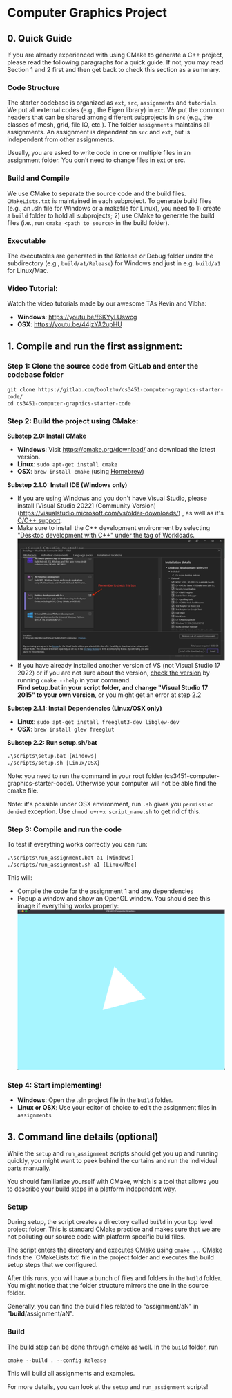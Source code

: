 # Computer Graphics Project

## 0. Quick Guide

If you are already experienced with using CMake to generate a C++ project, please read the following paragraphs for a quick guide. If not, you may read Section 1 and 2 first and then get back to check this section as a summary.

### Code Structure

The starter codebase is organized as `ext`, `src`, `assignments` and `tutorials`. We put all external codes (e.g., the Eigen library) in `ext`. We put the common headers that can be shared among different subprojects in `src` (e.g., the classes of mesh, grid, file IO, etc.). The folder `assignments` maintains all assignments. An assignment is dependent on `src` and `ext`, but is independent from other assignments.

Usually, you are asked to write code in one or multiple files in an assignment folder. You don’t need to change files in ext or src.

### Build and Compile

We use CMake to separate the source code and the build files. `CMakeLists.txt` is maintained in each subproject. 
To generate build files (e.g., an .sln file for Windows or a makefile for Linux), you need to 1) create a `build` folder to hold all subprojects; 
2) use CMake to generate the build files (i.e., run `cmake <path to source>` in the build folder).

### Executable

The executables are generated in the Release or Debug folder under the subdirectory (e.g., `build/a1/Release`) for Windows and just in e.g. `build/a1` for Linux/Mac.

### Video Tutorial:
Watch the video tutorials made by our awesome TAs Kevin and Vibha:
- **Windows**: https://youtu.be/f6KYyLUswcg
- **OSX**: https://youtu.be/44jzYA2upHU

## 1. Compile and run the first assignment:

### Step 1: Clone the source code from GitLab and enter the codebase folder

    git clone https://gitlab.com/boolzhu/cs3451-computer-graphics-starter-code/
    cd cs3451-computer-graphics-starter-code

### Step 2: Build the project using CMake:

**Substep 2.0: Install CMake**

- **Windows**: Visit https://cmake.org/download/ and download the latest version.  
- **Linux**: `sudo apt-get install cmake`
- **OSX**: `brew install cmake` (using [Homebrew](https://brew.sh/))

**Substep 2.1.0: Install IDE (Windows only)**
  - If you are using Windows and you don't have Visual Studio, please install [Visual Studio 2022] (Community Version) (https://visualstudio.microsoft.com/vs/older-downloads/) , as well as it's [C/C++ support](https://docs.microsoft.com/en-us/cpp/build/vscpp-step-0-installation?view=msvc-150). 
  - Make sure to install the C++ development environment by selecting "Desktop development with C++" under the tag of Workloads. ![C++](misc/vs.JPG) 
  - If you have already installed another version of VS (not Visual Studio 17 2022) or if you are not sure about the version, [check the version](https://stackoverflow.com/questions/33917454/cmake-how-to-specify-the-version-of-visual-c-to-work-with) by running 
  ` cmake --help `
  in your command.   
  **Find setup.bat in your script folder, and change "Visual Studio 17 2015" to your own version**, or you might get an error at step 2.2

**Substep 2.1.1: Install Dependencies (Linux/OSX only)**
- **Linux**: `sudo apt-get install freeglut3-dev libglew-dev`
- **OSX**: `brew install glew freeglut`


  
**Substep 2.2: Run setup.sh/bat**

    .\scripts\setup.bat [Windows]
    ./scripts/setup.sh [Linux/OSX]

Note: you need to run the command in your root folder (cs3451-computer-graphics-starter-code). Otherwise your computer will not be able find the cmake file.  

Note: it's possible under OSX environment, run `.sh` gives you `permission denied` exception. Use `chmod u+r+x script_name.sh` to get rid of this.
 

### Step 3: Compile and run the code

To test if everything works correctly you can run:

    .\scripts\run_assignment.bat a1 [Windows]
    ./scripts/run_assignment.sh a1 [Linux/Mac]

This will:

- Compile the code for the assignment 1 and any dependencies
- Popup a window and show an OpenGL window. You should see this image if everything works properly: ![a1image](misc/a1.png)  

### Step 4: Start implementing!

- **Windows**: Open the .sln project file in the `build` folder.
- **Linux or OSX**: Use your editor of choice to edit the assignment files in `assignments`

## 3. Command line details (optional) 

While the `setup` and `run_assignment` scripts should get you up and running quickly, you might want to peek behind the curtains and run the individual parts manually.

You should familiarize yourself with CMake, which is a tool that allows you to describe your build steps in a platform independent way.


### Setup

During setup, the script creates a directory called `build` in your top level project folder. 
This is standard CMake practice and makes sure that we are not polluting our source code with platform specific build files.

The script enters the directory and executes CMake using `cmake ..`. CMake finds the `CMakeLists.txt' file in the project folder and executes the build setup steps that we configured.

After this runs, you will have a bunch of files and folders in the `build` folder. You might notice that the folder structure mirrors the one in the source folder.

Generally, you can find the build files related to "assignment/aN" in "**build**/assignment/aN". 

### Build

The build step can be done through cmake as well. In the `build` folder, run 

    cmake --build . --config Release
    
This will build all assignments and examples.
    
For more details, you can look at the `setup` and `run_assignment` scripts!

